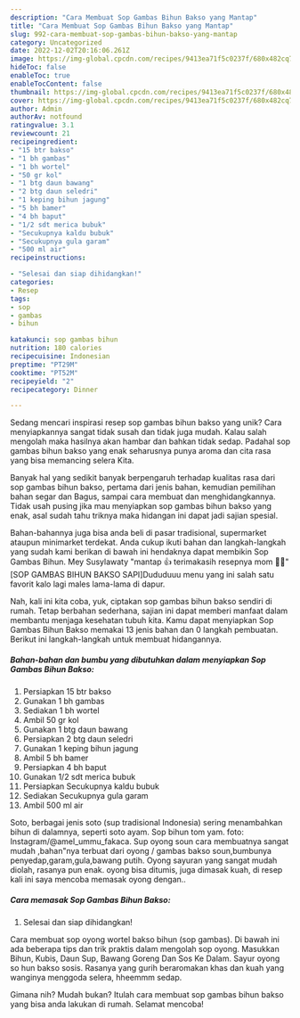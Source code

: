 ```yaml
---
description: "Cara Membuat Sop Gambas Bihun Bakso yang Mantap"
title: "Cara Membuat Sop Gambas Bihun Bakso yang Mantap"
slug: 992-cara-membuat-sop-gambas-bihun-bakso-yang-mantap
category: Uncategorized
date: 2022-12-02T20:16:06.261Z
image: https://img-global.cpcdn.com/recipes/9413ea71f5c0237f/680x482cq70/sop-gambas-bihun-bakso-foto-resep-utama.jpg
hideToc: false
enableToc: true
enableTocContent: false
thumbnail: https://img-global.cpcdn.com/recipes/9413ea71f5c0237f/680x482cq70/sop-gambas-bihun-bakso-foto-resep-utama.jpg
cover: https://img-global.cpcdn.com/recipes/9413ea71f5c0237f/680x482cq70/sop-gambas-bihun-bakso-foto-resep-utama.jpg
author: Admin
authorAv: notfound
ratingvalue: 3.1
reviewcount: 21
recipeingredient:
- "15 btr bakso"
- "1 bh gambas"
- "1 bh wortel"
- "50 gr kol"
- "1 btg daun bawang"
- "2 btg daun seledri"
- "1 keping bihun jagung"
- "5 bh bamer"
- "4 bh baput"
- "1/2 sdt merica bubuk"
- "Secukupnya kaldu bubuk"
- "Secukupnya gula garam"
- "500 ml air"
recipeinstructions:

- "Selesai dan siap dihidangkan!"
categories:
- Resep
tags:
- sop
- gambas
- bihun

katakunci: sop gambas bihun 
nutrition: 180 calories
recipecuisine: Indonesian
preptime: "PT29M"
cooktime: "PT52M"
recipeyield: "2"
recipecategory: Dinner

---
```





Sedang mencari inspirasi resep sop gambas bihun bakso yang unik? Cara menyiapkannya sangat tidak susah dan tidak juga mudah. Kalau salah mengolah maka hasilnya akan hambar dan bahkan tidak sedap. Padahal sop gambas bihun bakso yang enak seharusnya punya aroma dan cita rasa yang bisa memancing selera Kita.





Banyak hal yang sedikit banyak berpengaruh terhadap kualitas rasa dari sop gambas bihun bakso, pertama dari jenis bahan, kemudian pemilihan bahan segar dan Bagus, sampai cara membuat dan menghidangkannya. Tidak usah pusing jika mau menyiapkan sop gambas bihun bakso yang enak,      asal sudah tahu triknya maka hidangan ini dapat jadi sajian spesial.














Bahan-bahannya juga bisa anda beli di pasar tradisional, supermarket ataupun minimarket terdekat. Anda cukup ikuti bahan dan langkah-langkah yang sudah kami berikan di bawah ini hendaknya dapat membikin Sop Gambas Bihun. Mey Susylawaty &#34;mantap 👍 terimakasih resepnya mom 🙏🥰&#34; [SOP GAMBAS BIHUN BAKSO SAPI]Dududuuu menu yang ini salah satu favorit kalo lagi males lama-lama di dapur.






Nah, kali ini kita coba, yuk, ciptakan sop gambas bihun bakso sendiri di rumah. Tetap berbahan sederhana, sajian ini dapat memberi manfaat dalam membantu menjaga kesehatan tubuh kita. Kamu dapat menyiapkan Sop Gambas Bihun Bakso memakai 13 jenis bahan dan 0 langkah pembuatan. Berikut ini langkah-langkah untuk membuat hidangannya.

<!--inarticleads1-->

##### Bahan-bahan dan bumbu yang dibutuhkan dalam menyiapkan Sop Gambas Bihun Bakso:

1. Persiapkan 15 btr bakso
1. Gunakan 1 bh gambas
1. Sediakan 1 bh wortel
1. Ambil 50 gr kol
1. Gunakan 1 btg daun bawang
1. Persiapkan 2 btg daun seledri
1. Gunakan 1 keping bihun jagung
1. Ambil 5 bh bamer
1. Persiapkan 4 bh baput
1. Gunakan 1/2 sdt merica bubuk
1. Persiapkan Secukupnya kaldu bubuk
1. Sediakan Secukupnya gula garam
1. Ambil 500 ml air


Soto, berbagai jenis soto (sup tradisional Indonesia) sering menambahkan bihun di dalamnya, seperti soto ayam. Sop bihun tom yam. foto: Instagram/@amel_ummu_fakaca. Sup oyong soun cara membuatnya sangat mudah ,bahan&#34;nya terbuat dari oyong / gambas bakso soun,bumbunya penyedap,garam,gula,bawang putih. Oyong sayuran yang sangat mudah diolah, rasanya pun enak. oyong bisa ditumis, juga dimasak kuah, di resep kali ini saya mencoba memasak oyong dengan.. 

<!--inarticleads2-->

##### Cara memasak Sop Gambas Bihun Bakso:


1. Selesai dan siap dihidangkan!

Cara membuat sop oyong wortel bakso bihun (sop gambas). Di bawah ini ada beberapa tips dan trik praktis dalam mengolah sop oyong. Masukkan Bihun, Kubis, Daun Sup, Bawang Goreng Dan Sos Ke Dalam. Sayur oyong so hun bakso sosis. Rasanya yang gurih beraromakan khas dan kuah yang wanginya menggoda selera, hheemmm sedap. 

Gimana nih? Mudah bukan? Itulah cara membuat sop gambas bihun bakso yang bisa anda lakukan di rumah. Selamat mencoba!
